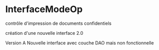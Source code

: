 # InterfaceModeOp
contrôle d'impression de documents confidentiels

création d'une nouvelle interface 2.0

Version A
Nouvelle interface avec couche DAO mais non fonctionnelle
